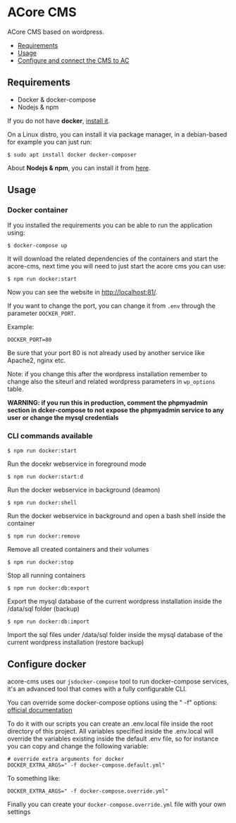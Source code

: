 # ACore CMS

ACore CMS based on wordpress.

- [Requirements](https://github.com/azerothcore/acore-cms#requirements)
- [Usage](https://github.com/azerothcore/acore-cms#usage)
- [Configure and connect the CMS to AC](https://github.com/azerothcore/acore-cms/docs/configure-cms.md)

## Requirements

- Docker & docker-compose
- Nodejs & npm

If you do not have **docker**, [install it](https://docs.docker.com/compose/install/).

On a Linux distro, you can install it via package manager, in a debian-based for example you can just run:
```
$ sudo apt install docker docker-composer
```

About **Nodejs & npm**, you can install it from [here](https://nodejs.org/en/).

## Usage
### Docker container


If you installed the requirements you can be able to run the application using:
```
$ docker-compose up
```

It will download the related dependencies of the containers and start the acore-cms, next time you will need to just start the acore cms you can use:
```
$ npm run docker:start
```

Now you can see the website in [http://localhost:81/](http://localhost:81/).

If you want to change the port, you can change it from `.env` through the parameter `DOCKER_PORT`.

Example:
```
DOCKER_PORT=80
```

Be sure that your port 80 is not already used by another service like Apache2, nginx etc.

Note: if you change this after the wordpress installation remember to change also the siteurl and related wordpress parameters in `wp_options` table.

**WARNING: if you run this in production, comment the phpmyadmin section in dcker-compose to not expose the phpmyadmin service to any user or change the mysql credentials**

### CLI commands available

```
$ npm run docker:start
```

Run the docekr webservice in foreground mode


```
$ npm run docker:start:d
```

Run the docker webservice in background (deamon)

```
$ npm run docker:shell
```

Run the docker webservice in background and open a bash shell inside the container

```
$ npm run docker:remove
```

Remove all created containers and their volumes

```
$ npm run docker:stop
```

Stop all running containers

```
$ npm run docker:db:export
```

Export the mysql database of the current wordpress installation inside the /data/sql folder (backup)

```
$ npm run docker:db:import
```

Import the sql files under /data/sql folder inside the mysql database of the current wordpress installation (restore backup)

## Configure docker

acore-cms uses our `jsdocker-compose` tool to run docker-compose services, it's an advanced tool that comes with a fully configurable CLI.

You can override some docker-compose options using the " -f" options: [official documentation](https://docs.docker.com/compose/reference/overview/#use--f-to-specify-name-and-path-of-one-or-more-compose-files)

To do it with our scripts you can create an .env.local file inside the root directory of this project. All variables specified inside the .env.local will override the variables existing inside the default .env file, so for instance you can copy and change the following variable:

```
# override extra arguments for docker
DOCKER_EXTRA_ARGS=" -f docker-compose.default.yml"
```

To something like:

```
DOCKER_EXTRA_ARGS=" -f docker-compose.override.yml"
```

Finally you can create your `docker-compose.override.yml` file with your own settings



